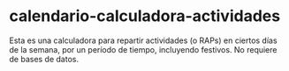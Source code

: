 # calendario-calculadora-actividades
Esta es una calculadora para repartir actividades (o RAPs) en ciertos días de la semana, por un período de tiempo, incluyendo festivos. No requiere de bases de datos.
